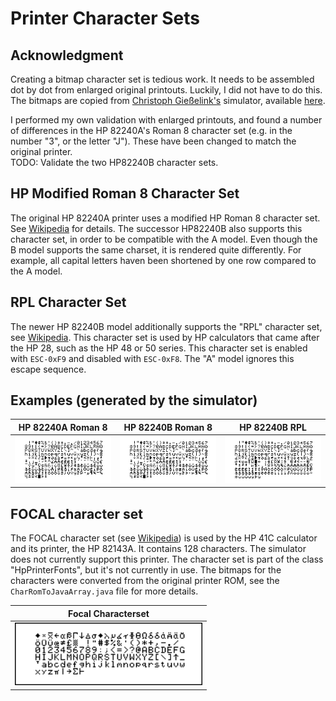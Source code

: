 # Printer Character Sets

## Acknowledgment
Creating a bitmap character set is tedious work. It needs to be assembled dot by dot
from enlarged original printouts. Luckily, I did not have to do this. The bitmaps
are copied from [Christoph Gießelink's](http://hp.giesselink.com/) simulator, available
[here](www.hpcalc.org/details/7386).

I performed my own validation with enlarged printouts, and found a number of differences
in the HP 82240A's Roman 8 character set (e.g. in the number "3", or the letter "J").
These have been changed to match the original printer.  
TODO: Validate the two HP82240B character sets.

## HP Modified Roman 8 Character Set
The original HP 82240A printer uses a modified HP Roman 8 character set. See
[Wikipedia](https://en.wikipedia.org/wiki/HP_Roman#Modified_Roman-8) for details.
The successor HP82240B also supports this character set, in order to be compatible
with the A model. Even though the B model supports the same charset, it is rendered
quite differently. For example, all capital letters haven been shortened by one row
compared to the A model.

## RPL Character Set
The newer HP 82240B model additionally supports the "RPL" character set, see
[Wikipedia](https://en.wikipedia.org/wiki/RPL_character_set). This character set is used by HP calculators that came after the HP 28,
such as the HP 48 or 50 series.
This character set is enabled with `ESC-0xF9` and disabled with `ESC-0xF8`.
The "A" model ignores this escape sequence.

## Examples (generated by the simulator)

| HP 82240A Roman 8                           | HP 82240B Roman 8                           | HP 82240B RPL                            |
|---------------------------------------------|---------------------------------------------|------------------------------------------|
| <img src="HP82240A-Roman8.png" width="300"> | <img src="HP82240B-Roman8.png" width="300"> | <img src="HP82240B-RPL.png" width="300"> |

## FOCAL character set
The FOCAL character set (see [Wikipedia](https://en.wikipedia.org/wiki/FOCAL_character_set)) is
used by the HP 41C calculator and its printer, the HP 82143A. It contains 128 characters.
The simulator does not currently support this printer. The character set is part of the
class "HpPrinterFonts", but it's not currently in use. The bitmaps for the characters were
converted from the original printer ROM, see the `CharRomToJavaArray.java` file for more details.

| Focal Characterset                |
|-----------------------------------|
| <img src="Focal.png" width="300"> |
